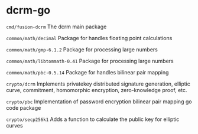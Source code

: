 # dcrm-go

`cmd/fusion-dcrm` The dcrm main package


`common/math/decimal` Package for handles floating point calculations

`common/math/gmp-6.1.2` Package for processing large numbers

`common/math/libtommath-0.41` Package for processing large numbers

`common/math/pbc-0.5.14` Package for handles bilinear pair mapping


`crypto/dcrm` Implements privatekey distributed signature generation, elliptic curve, commitment, homomorphic encryption, zero-knowledge proof, etc.

`crypto/pbc` Implementation of password encryption bilinear pair mapping go code package

`crypto/secp256k1` Adds a function to calculate the public key for elliptic curves


